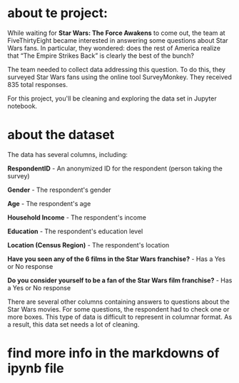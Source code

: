 # about te project:

While waiting for **Star Wars: The Force Awakens** to come out, the team at FiveThirtyEight became interested in answering some questions about Star Wars fans. In particular, they wondered: does the rest of America realize that “The Empire Strikes Back” is clearly the best of the bunch?

The team needed to collect data addressing this question. To do this, they surveyed Star Wars fans using the online tool SurveyMonkey. They received 835 total responses.

For this project, you'll be cleaning and exploring the data set in Jupyter notebook.


# about the dataset
The data has several columns, including:

**RespondentID** - An anonymized ID for the respondent (person taking the survey)

**Gender** - The respondent's gender

**Age** - The respondent's age

**Household Income** - The respondent's income

**Education** - The respondent's education level

**Location (Census Region)** - The respondent's location

**Have you seen any of the 6 films in the Star Wars franchise?** - Has a Yes or No response

**Do you consider yourself to be a fan of the Star Wars film franchise?** - Has a Yes or No response

There are several other columns containing answers to questions about the Star Wars movies. For some questions, the respondent had to check one or more boxes. This type of data is difficult to represent in columnar format. As a result, this data set needs a lot of cleaning.



# find more info in the markdowns of ipynb file